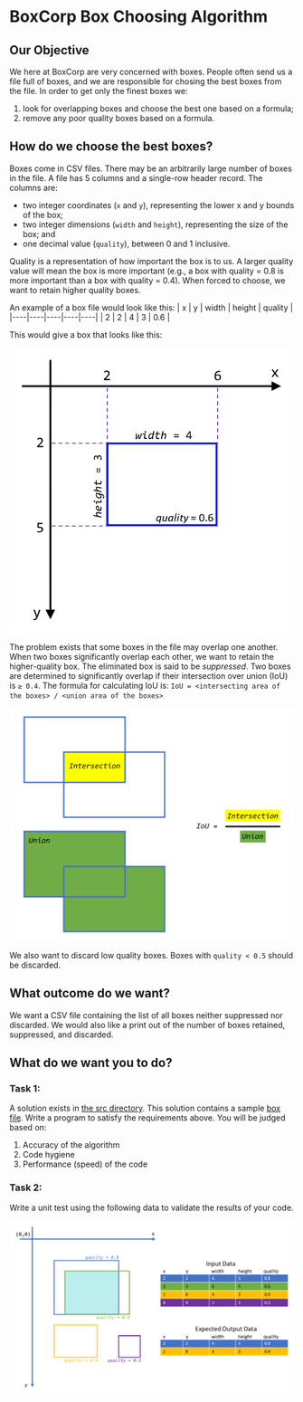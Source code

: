 # BoxCorp Box Choosing Algorithm
## Our Objective
We here at BoxCorp are very concerned with boxes. People often send us a file full of boxes, and we are responsible for chosing the best boxes from the file. In order to get only the finest boxes we:
1. look for overlapping boxes and choose the best one based on a formula;
2. remove any poor quality boxes based on a formula.

## How do we choose the best boxes? 
Boxes come in CSV files. There may be an arbitrarily large number of boxes in the file. A file has 5 columns and a single-row header record. The columns are:
* two integer coordinates (`x` and `y`), representing the lower x and y bounds of the box;
* two integer dimensions (`width` and `height`), representing the size of the box; and
* one decimal value (`quality`), between 0 and 1 inclusive.

Quality is a representation of how important the box is to us. A larger quality value will mean the box is more important (e.g., a box with quality = 0.8 is more important than a box with quality = 0.4). When forced to choose, we want to retain higher quality boxes.

An example of a box file would look like this:
| x | y | width | height | quality |
|----|----|----|----|----|
| 2 | 2 | 4 | 3 | 0.6 |

This would give a box that looks like this:

<img src="./Images/BoxExample.png" width="600px"/>

The problem exists that some boxes in the file may overlap one another. When two boxes significantly overlap each other, we want to retain the higher-quality box. The eliminated box is said to be *suppressed*. Two boxes are determined to significantly overlap if their intersection over union (IoU) is `≥ 0.4`. The formula for calculating IoU is: `IoU = <intersecting area of the boxes> / <union area of the boxes>`

<img src="./Images/IoU.png" width="600px" />

We also want to discard low quality boxes. Boxes with `quality < 0.5` should be discarded.

## What outcome do we want?
We want a CSV file containing the list of all boxes neither suppressed nor discarded. We would also like a print out of the number of boxes retained, suppressed, and discarded.

## What do we want you to do?

### Task 1:
A solution exists in [the src directory](./src). This solution contains a sample [box file](./src/BoxCorp/BoxCorp.App/boxes.csv). Write a program to satisfy the requirements above. You will be judged based on:
1. Accuracy of the algorithm
2. Code hygiene
3. Performance (speed) of the code

### Task 2:
Write a unit test using the following data to validate the results of your code.

<img src="./Images/AcceptanceCriteria.png" width="900px" />
